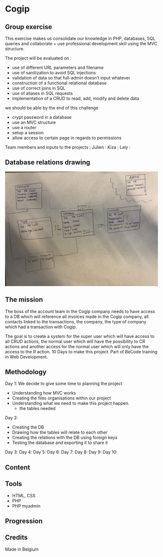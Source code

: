# Cogip

## Group exercise
This exercise makes us consolidate our knowledge in PHP, databases, SQL queries and collaborate + use professional development skill using the MVC structure. 

The project will be evaluated on :
- use of different URL parameters and filename
- use of sanitization to avoid SQL injections
- validation of data so that full-admin doesn’t input whatever
- construction of a functional relational database
- use of correct joins in SQL
- use of aliases in SQL requests
- implementation of a CRUD to read, add, modify and delete data

we should be able by the end of this challenge 
- crypt password in a database
- use an MVC structure
- use a router
- setup a session
- allow access to certain page in regards to permissions

Team members and inputs to the projects :
Julien :
Kiza :
Laly :


## Database relations drawing
![dbrelation](dbrelations.jpg)

## The mission
The boss of the account team in the Cogip company needs to have access to a DB which will reference all invoices made in the Cogip company, all contacts linked to the transactions, the company, the type of company which had a transaction with Cogip. 

The goal is to create a system for the super user which will have access to all CRUD actions, the normal user which will have the possibility to CR actions and another access for the normal user which will only have the access to the R action. 10 Days to make this project. Part of BeCode training in Web Development.

## Methodology
Day 1:
We decide to give some time to planning the project
- Understanding how MVC works
- Creating the files organisations within our project
- Understanding what we need to make this project happen.
    - the tables needed

Day 2:
- Creating the DB
- Drawing how the tables will relate to each other
- Creating the relations with the DB using foreign keys
- Testing the database and exporting it to share it

Day 3:
Day 4:
Day 5:
Day 6:
Day 7:
Day 8:
Day 9:
Day 10:

## Content


## Tools
- HTML, CSS
- PHP
- PHP myadmin


## Progression


## Credits
Made in Belgium